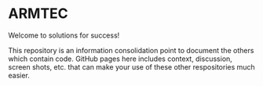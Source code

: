 # ARMTEC

Welcome to solutions for success!

This repository is an information consolidation point to document the others which contain code.  GitHub pages here includes context, discussion, screen shots, etc. that can make your use of these other respositories much easier.
